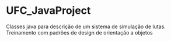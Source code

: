 # UFC_JavaProject
 Classes java para descrição de um sistema de simulação de lutas. Treinamento com padrões de design de orientação a objetos
